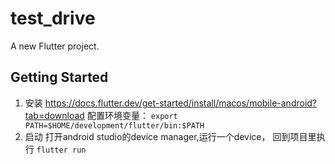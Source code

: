 # test_drive

A new Flutter project.

## Getting Started

1. 安装
https://docs.flutter.dev/get-started/install/macos/mobile-android?tab=download
配置环境变量：
```export PATH=$HOME/development/flutter/bin:$PATH```
2. 启动
打开android studio的device manager,运行一个device，
回到项目里执行
```flutter run```

